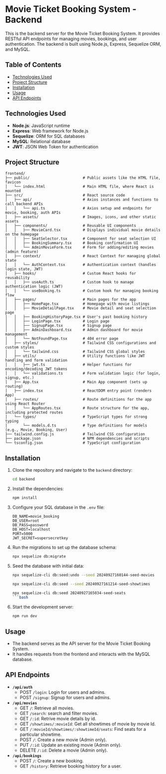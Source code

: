 # Movie Ticket Booking System - Backend

This is the backend server for the Movie Ticket Booking System. It provides RESTful API endpoints for managing movies, bookings, and user authentication. The backend is built using Node.js, Express, Sequelize ORM, and MySQL.

## Table of Contents
- [Technologies Used](#technologies-used)
- [Project Structure](#project-structure)
- [Installation](#installation)
- [Usage](#usage)
- [API Endpoints](#api-endpoints)

## Technologies Used
- **Node.js**: JavaScript runtime
- **Express**: Web framework for Node.js
- **Sequelize**: ORM for SQL databases
- **MySQL**: Relational database
- **JWT**: JSON Web Token for authentication

## Project Structure


```
frontend/
├── public/                        # Public assets like the HTML file, favicon
│   └── index.html                 # Main HTML file, where React is mounted
├── src/                           # React source code
│   ├── api/                       # Axios instances and functions to call backend APIs
│   │   └── api.ts                 # Axios setup and endpoints for movie, booking, auth APIs
│   ├── assets/                    # Images, icons, and other static assets
│   ├── components/                # Reusable UI components
│   │   ├── MovieCard.tsx          # Displays individual movie details on the homepage
│   │   ├── SeatSelector.tsx       # Component for seat selection UI
│   │   ├── BookingSummary.tsx     # Booking confirmation UI
│   │   └── AdminMovieForm.tsx     # Form for adding/editing movies (admin feature)
│   ├── context/                   # React Context for managing global state
│   │   └── AuthContext.tsx        # Authentication context (handles login state, JWT)
│   ├── hooks/                     # Custom React hooks for reusability
│   │   ├── useAuth.ts             # Custom hook to manage authentication logic (JWT)
│   │   └── useBooking.ts          # Custom hook for managing booking flow
│   ├── pages/                     # Main pages for the app
│   │   ├── HomePage.tsx           # Homepage with movie listings
│   │   ├── MovieDetailPage.tsx    # Movie detail and seat selection page
│   │   ├── BookingHistoryPage.tsx # User's past booking history
│   │   ├── LoginPage.tsx          # Login page
│   │   ├── SignupPage.tsx         # Signup page
│   │   ├── AdminDashboard.tsx     # Admin dashboard for movie management
│   │   └── NotFoundPage.tsx       # 404 error page
│   ├── styles/                    # Tailwind CSS configurations and custom styles
│   │   └── tailwind.css           # Tailwind CSS global styles
│   ├── utils/                     # Utility functions like JWT handling and form validation
│   │   ├── jwt.ts                 # Helper functions for encoding/decoding JWT tokens
│   │   └── validations.ts         # Form validation logic (for login, signup, etc.)
│   ├── App.tsx                    # Main App component (sets up routing)
│   ├── index.tsx                  # ReactDOM entry point (renders App)
│   ├── routes/                    # Route definitions for the app using React Router
│   │   └── AppRoutes.tsx          # Route structure for the app, including protected routes
│   └── types/                     # TypeScript types for strong typing
│       └── models.d.ts            # Type definitions for models (e.g., Movie, Booking, User)
├── tailwind.config.js             # Tailwind CSS configuration
├── package.json                   # NPM dependencies and scripts
└── tsconfig.json                  # TypeScript configuration
```

## Installation

1. Clone the repository and navigate to the `backend` directory:
    ```bash
    cd backend
    ```
2. Install the dependencies:
    ```bash
    npm install
    ```
3. Configure your SQL database in the `.env` file:
    ```env
    DB_NAME=movie_booking
    DB_USER=root
    DB_PASS=password
    DB_HOST=localhost
    PORT=5000
    JWT_SECRET=supersecretkey
    ```
4. Run the migrations to set up the database schema:
    ```bash
    npx sequelize db:migrate
    ```
5. Seed the database with initial data:
    ```bash
    npx sequelize-cli db:seed:undo --seed 20240927160144-seed-movies
    ```
    ```bash
    npx sequelize-cli db:seed --seed 20240927161214-seed-showtimes
    ```
    ```bash
    npx sequelize-cli db:seed 20240927165034-seed-seats
    ```bash
6. Start the development server:
    ```bash
    npm run dev
    ```

## Usage
- The backend serves as the API server for the Movie Ticket Booking System.
- It handles requests from the frontend and interacts with the MySQL database.

## API Endpoints
- **`/api/auth`**
  - POST `/login`: Login for users and admins.
  - POST `/signup`: Signup for users and admins.
- **`/api/movies`**
  - GET `/`: Retrieve all movies.
  - GET `/search`: search and filter movies.
  - GET `/:id`: Retrive movie details by id.
  - GET `/showtimes/:movieId`: Get all showtimes of movie by movie Id.
  - GET `/:movieId/showtimes/:showtimeId/seats`: Find seats for a particular showtime.
  - POST `/`: Create a new movie (Admin only).
  - PUT `/:id`: Update an existing movie (Admin only).
  - DELETE `/:id`: Delete a movie (Admin only).
- **`/api/bookings`**
  - POST `/`: Create a new booking.
  - GET `/history`: Retrieve booking history for a user.
